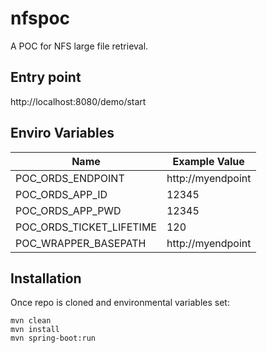 # nfspoc
A POC for NFS large file retrieval.  
  
## Entry point
http://localhost:8080/demo/start

## Enviro Variables
| Name  | Example Value |
| ------------- | ------------- |
| POC_ORDS_ENDPOINT  | http://myendpoint  |
| POC_ORDS_APP_ID  | 12345  |
| POC_ORDS_APP_PWD | 12345  |
| POC_ORDS_TICKET_LIFETIME  | 120  |
| POC_WRAPPER_BASEPATH | http://myendpoint |

## Installation
Once repo is cloned and environmental variables set:
```
mvn clean
mvn install
mvn spring-boot:run
```  


 
